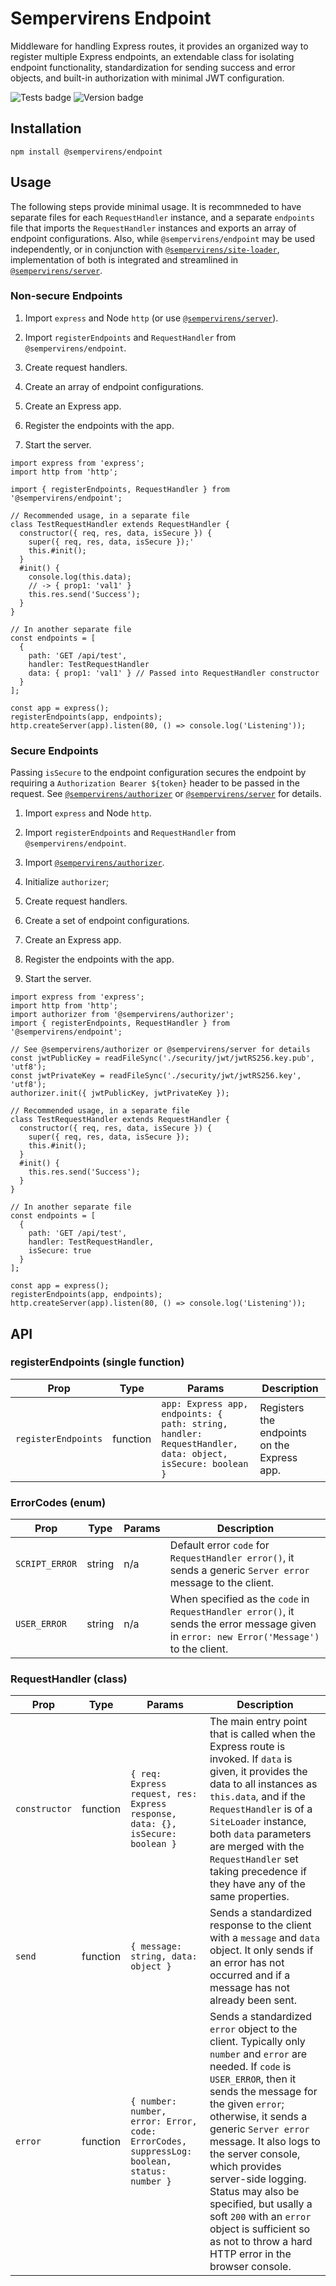 # Sempervirens Endpoint

Middleware for handling Express routes, it provides an organized way to register multiple Express endpoints, an extendable class for isolating endpoint functionality, standardization for sending success and error objects, and built-in authorization with minimal JWT configuration.

![Tests badge](https://github.com/lukedupuis/sempervirens-endpoint/actions/workflows/main.yml/badge.svg?event=push) ![Version badge](https://img.shields.io/static/v1?label=Node&labelColor=30363c&message=16.x&color=blue)

## Installation

`npm install @sempervirens/endpoint`

## Usage

The following steps provide minimal usage. It is recommneded to have separate files for each `RequestHandler` instance, and a separate `endpoints` file that imports the `RequestHandler` instances and exports an array of endpoint configurations. Also, while `@sempervirens/endpoint` may be used independently, or in conjunction with <a href="https://www.npmjs.com/package/@sempervirens/site-loader">`@sempervirens/site-loader`</a>, implementation of both is integrated and streamlined in <a href="https://www.npmjs.com/package/@sempervirens/server">`@sempervirens/server`</a>.

### Non-secure Endpoints

1. Import `express` and Node `http` (or use <a href="https://www.npmjs.com/package/@sempervirens/server">`@sempervirens/server`</a>).

2. Import `registerEndpoints` and `RequestHandler` from `@sempervirens/endpoint`.

3. Create request handlers.

4. Create an array of endpoint configurations.

5. Create an Express app.

6. Register the endpoints with the app.

7. Start the server.

```
import express from 'express';
import http from 'http';

import { registerEndpoints, RequestHandler } from '@sempervirens/endpoint';

// Recommended usage, in a separate file
class TestRequestHandler extends RequestHandler {
  constructor({ req, res, data, isSecure }) {
    super({ req, res, data, isSecure });'
    this.#init();
  }
  #init() {
    console.log(this.data);
    // -> { prop1: 'val1' }
    this.res.send('Success');
  }
}

// In another separate file
const endpoints = [
  {
    path: 'GET /api/test',
    handler: TestRequestHandler
    data: { prop1: 'val1' } // Passed into RequestHandler constructor
  }
];

const app = express();
registerEndpoints(app, endpoints);
http.createServer(app).listen(80, () => console.log('Listening'));
```

### Secure Endpoints

Passing `isSecure` to the endpoint configuration secures the endpoint by requiring a `Authorization Bearer ${token}` header to be passed in the request. See <a href="https://www.npmjs.com/package/@sempervirens/authorizer">`@sempervirens/authorizer`</a> or <a href="https://www.npmjs.com/package/@sempervirens/server">`@sempervirens/server`</a> for details.

1. Import `express` and Node `http`.

2. Import `registerEndpoints` and `RequestHandler` from `@sempervirens/endpoint`.

3. Import <a href="https://www.npmjs.com/package/@sempervirens/authorizer">`@sempervirens/authorizer`</a>.

4. Initialize `authorizer`;

5. Create request handlers.

6. Create a set of endpoint configurations.

7. Create an Express app.

8. Register the endpoints with the app.

9. Start the server.

```
import express from 'express';
import http from 'http';
import authorizer from '@sempervirens/authorizer';
import { registerEndpoints, RequestHandler } from '@sempervirens/endpoint';

// See @sempervirens/authorizer or @sempervirens/server for details
const jwtPublicKey = readFileSync('./security/jwt/jwtRS256.key.pub', 'utf8');
const jwtPrivateKey = readFileSync('./security/jwt/jwtRS256.key', 'utf8');
authorizer.init({ jwtPublicKey, jwtPrivateKey });

// Recommended usage, in a separate file
class TestRequestHandler extends RequestHandler {
  constructor({ req, res, data, isSecure }) {
    super({ req, res, data, isSecure });
    this.#init();
  }
  #init() {
    this.res.send('Success');
  }
}

// In another separate file
const endpoints = [
  {
    path: 'GET /api/test',
    handler: TestRequestHandler,
    isSecure: true
  }
];

const app = express();
registerEndpoints(app, endpoints);
http.createServer(app).listen(80, () => console.log('Listening'));
```

## API

### registerEndpoints (single function)

| Prop  | Type | Params | Description |
|-------|------|--------|-------------|
| `registerEndpoints` | function | `app: Express app, endpoints: { path: string, handler: RequestHandler, data: object, isSecure: boolean }` | Registers the endpoints on the Express app. |

### ErrorCodes (enum)

| Prop  | Type | Params | Description |
|-------|------|--------|-------------|
| `SCRIPT_ERROR` | string | n/a | Default error `code` for `RequestHandler error()`, it sends a generic `Server error` message to the client. |
| `USER_ERROR` | string | n/a | When specified as the `code` in `RequestHandler error()`, it sends the error message given in `error: new Error('Message')` to the client. |

### RequestHandler (class)
| Prop  | Type | Params | Description |
|-------|------|--------|-------------|
| `constructor` | function | `{ req: Express request, res: Express response, data: {}, isSecure: boolean }` | The main entry point that is called when the Express route is invoked. If `data` is given, it provides the data to all instances as `this.data`, and if the `RequestHandler` is of a `SiteLoader` instance, both `data` parameters are merged with the `RequestHandler` set taking precedence if they have any of the same properties. |
| `send` | function | `{ message: string, data: object }` | Sends a standardized response to the client with a `message` and `data` object. It only sends if an error has not occurred and if a message has not already been sent. |
| `error` | function | `{ number: number, error: Error, code: ErrorCodes, suppressLog: boolean, status: number }` | Sends a standardized `error` object to the client. Typically only `number` and `error` are needed. If `code` is `USER_ERROR`, then it sends the message for the given `error`; otherwise, it sends a generic `Server error` message. It also logs to the server console, which provides server-side logging. Status may also be specified, but usally a soft `200` with an `error` object is sufficient so as not to throw a hard HTTP error in the browser console. |part